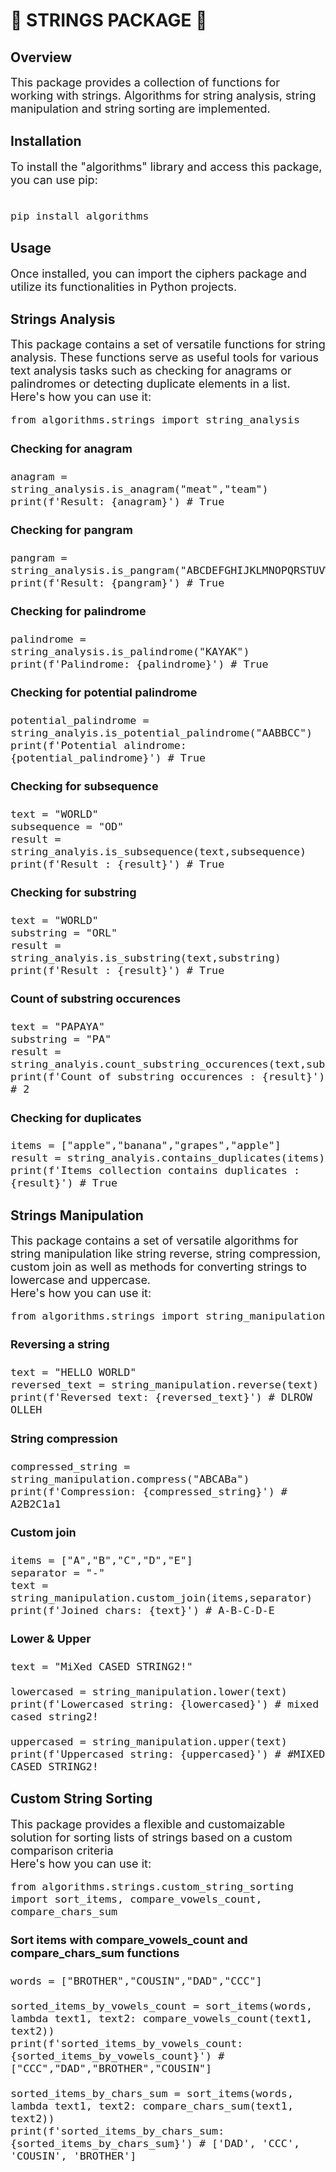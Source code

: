 # 📝 STRINGS PACKAGE 📝

## Overview

<font size="+1">
This package provides a collection of functions for working with strings. Algorithms for string analysis,
string manipulation and string sorting are implemented.


</font>

## Installation

<font size="+1">
To install the "algorithms" library and access this package, you can use pip:<br>
<br>

```
pip install algorithms
```

</font>

## Usage

<font size="+1">
Once installed, you can import the ciphers package and utilize its functionalities in Python projects.
</font>

## Strings Analysis

<font size="+1">
This package contains a set of versatile functions for string analysis. These functions serve as 
useful tools for various text analysis tasks such as checking for anagrams or palindromes or detecting
duplicate elements in a list. <br>
Here's how you can use it:
<br>

```
from algorithms.strings import string_analysis
```

#### Checking for anagram

```
anagram = string_analysis.is_anagram("meat","team")
print(f'Result: {anagram}') # True
```

#### Checking for pangram

```
pangram = string_analysis.is_pangram("ABCDEFGHIJKLMNOPQRSTUVWXYZ")
print(f'Result: {pangram}') # True
```

#### Checking for palindrome

```
palindrome = string_analysis.is_palindrome("KAYAK")
print(f'Palindrome: {palindrome}') # True
```  

#### Checking for potential palindrome

```
potential_palindrome = string_analyis.is_potential_palindrome("AABBCC")
print(f'Potential alindrome: {potential_palindrome}') # True
```

#### Checking for subsequence

```
text = "WORLD"
subsequence = "OD"
result = string_analyis.is_subsequence(text,subsequence)
print(f'Result : {result}') # True
```

#### Checking for substring

```
text = "WORLD"
substring = "ORL"
result = string_analyis.is_substring(text,substring)
print(f'Result : {result}') # True
```

#### Count of substring occurences

```
text = "PAPAYA"
substring = "PA"
result = string_analyis.count_substring_occurences(text,substring)
print(f'Count of substring occurences : {result}') # 2
```

#### Checking for duplicates

```
items = ["apple","banana","grapes","apple"]
result = string_analyis.contains_duplicates(items)
print(f'Items collection contains duplicates : {result}') # True
```

</font>

## Strings Manipulation

<font size="+1">
This package contains a set of versatile algorithms for string manipulation like string reverse,
string compression, custom join as well as methods for converting strings to lowercase and uppercase.<br>
Here's how you can use it:
<br>

```
from algorithms.strings import string_manipulation
```

#### Reversing a string

```
text = "HELLO WORLD"
reversed_text = string_manipulation.reverse(text)
print(f'Reversed text: {reversed_text}') # DLROW OLLEH
```

#### String compression

```
compressed_string = string_manipulation.compress("ABCABa")
print(f'Compression: {compressed_string}') # A2B2C1a1
```

#### Custom join

```
items = ["A","B","C","D","E"]
separator = "-"
text = string_manipulation.custom_join(items,separator)
print(f'Joined chars: {text}') # A-B-C-D-E
```  

#### Lower & Upper

```
text = "MiXed CASED STRING2!"

lowercased = string_manipulation.lower(text)
print(f'Lowercased string: {lowercased}') # mixed cased string2!

uppercased = string_manipulation.upper(text)
print(f'Uppercased string: {uppercased}') # #MIXED CASED STRING2!                  
```

</font>

## Custom String Sorting

<font size="+1">
This package provides a flexible and customaizable solution for sorting
lists of strings based on a custom comparison criteria<br>
Here's how you can use it:
<br>

```
from algorithms.strings.custom_string_sorting import sort_items, compare_vowels_count,
compare_chars_sum
```

#### Sort items with compare_vowels_count and compare_chars_sum functions

```
words = ["BROTHER","COUSIN","DAD","CCC"]

sorted_items_by_vowels_count = sort_items(words, lambda text1, text2: compare_vowels_count(text1, text2))
print(f'sorted_items_by_vowels_count: {sorted_items_by_vowels_count}') # ["CCC","DAD","BROTHER","COUSIN"]

sorted_items_by_chars_sum = sort_items(words, lambda text1, text2: compare_chars_sum(text1, text2))
print(f'sorted_items_by_chars_sum: {sorted_items_by_chars_sum}') # ['DAD', 'CCC', 'COUSIN', 'BROTHER']
```
</font>






